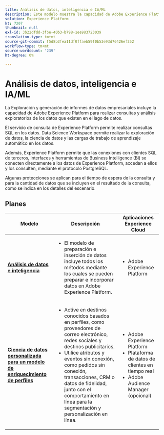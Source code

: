 ```yaml
---
title: Análisis de datos, inteligencia e IA/ML
description: Este modelo muestra la capacidad de Adobe Experience Platform para realizar consultas y análisis exploratorios de los datos que existen en el lago de datos.
solution: Experience Platform
kt: 7207
thumbnail: null
exl-id: 3b22dfdd-3fbe-40b3-b798-1ee983723039
translation-type: tm+mt
source-git-commit: f5d8b3fea11df0ffaeb59f0b53e93d76426ef252
workflow-type: tm+mt
source-wordcount: '239'
ht-degree: 0%

---
```


# Análisis de datos, inteligencia e IA/ML

La Exploración y generación de informes de datos empresariales incluye la capacidad de Adobe Experience Platform para realizar consultas y análisis exploratorios de los datos que existen en el lago de datos.

El servicio de consulta de Experience Platform permite realizar consultas SQL en los datos. Data Science Workspace permite realizar la exploración de datos, la ciencia de datos y las cargas de trabajo de aprendizaje automático en los datos.

Además, Experience Platform permite que las conexiones con clientes SQL de terceros, interfaces y herramientas de Business Intelligence (BI) se conecten directamente a los datos de Experience Platform, accedan a ellos y los consulten, mediante el protocolo PostgreSQL.

Algunas protecciones se aplican para el tiempo de espera de la consulta y para la cantidad de datos que se incluyen en el resultado de la consulta, como se indica en los detalles del escenario.

## Planes

| Modelo | Descripción | Aplicaciones Experience Cloud |
|---|---|---|
| **[Análisis de datos e inteligencia](analysis.md)** | <ul><li>El modelo de preparación e inserción de datos incluye todos los métodos mediante los cuales se pueden preparar e incorporar datos en Adobe Experience Platform.</ul></li> | <ul><li> Adobe Experience Platform </ul></li> |
| **[Ciencia de datos personalizada para un modelo de enriquecimiento de perfiles](data-science.md)** | <ul><li>Active en destinos conocidos basados en perfiles, como proveedores de correo electrónico, redes sociales y destinos publicitarios. </li><li>Utilice atributos y eventos sin conexión, como pedidos sin conexión, transacciones, CRM o datos de fidelidad, junto con el comportamiento en línea para la segmentación y personalización en línea.</li></ul> | <ul><li>Adobe Experience Platform</li><li> Plataforma de datos de clientes en tiempo real</li><li>Adobe Audience Manager (opcional)</li></ul> |
